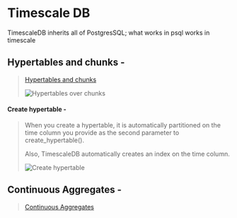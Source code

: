 Timescale DB
============

TimescaleDB inherits all of PostgresSQL; what works in psql works in timescale


Hypertables and chunks -
---

> [Hypertables and chunks](https://docs.timescale.com/getting-started/latest/create-hypertable/)
> 
> ![Hypertables over chunks](https://user-images.githubusercontent.com/38424838/195527076-057bbc7e-64a4-484b-8388-59e191e64064.png)

#### Create hypertable -

> When you create a hypertable, it is automatically partitioned on the time column you provide as the second parameter to create_hypertable().
>
> Also, TimescaleDB automatically creates an index on the time column.
> 
> ![Create hypertable](https://user-images.githubusercontent.com/38424838/195527738-fc42c5a4-bce4-4e57-94fb-1a5357f75a3f.png)

Continuous Aggregates -
---

> [Continuous Aggregates](https://docs.timescale.com/api/latest/continuous-aggregates/)
> 
